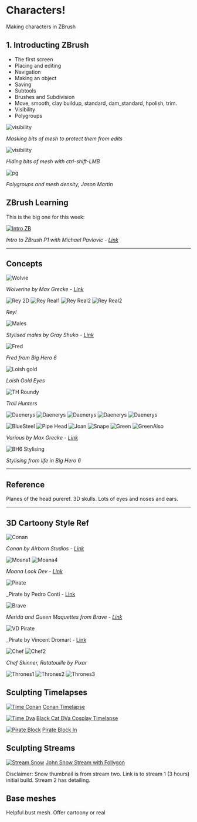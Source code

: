# Characters!

Making characters in ZBrush

## 1. Introducting ZBrush

* The first screen
* Placing and editing
* Navigation
* Making an object
* Saving
* Subtools
* Brushes and Subdivision
* Move, smooth, clay buildup, standard, dam_standard, hpolish, trim.
* Visibility
* Polygroups


![visibility](assets/Week9/zb_masking.jpg)

_Masking bits of mesh to protect them from edits_

![visibility](assets/Week9/zb_visibility.jpg)

_Hiding bits of mesh with ctrl-shift-LMB_

![pg](assets/Week9/zb_pg_and_density.jpg)

_Polygroups and mesh density, Jason Martin_

## ZBrush Learning

This is the big one for this week:

[![Intro ZB](assets/Week9/intro_zb_1.jpg)](https://www.youtube.com/watch?v=J2B0x9TkFuA&list=PLkzopwqcFevYqrk_0MKIaUwrWYILzYsp6)

_Intro to ZBrush P1 with Michael Pavlovic - [Link](https://www.youtube.com/watch?v=J2B0x9TkFuA&list=PLkzopwqcFevYqrk_0MKIaUwrWYILzYsp6)_

---

## Concepts

![Wolvie](assets/Week9/mg_wolvie.jpg)

_Wolverine by Max Grecke - [Link](https://www.artstation.com/artwork/OoJnK)_

![Rey 2D](assets/Week9/sy_rey.jpg)
![Rey Real1](assets/Week9/rey_real1.jpg)
![Rey Real2](assets/Week9/rey_real2.jpg)
![Rey Real2](assets/Week9/rey_real4.jpg)

_Rey!_

![Males](assets/Week9/GS_Males.png)

_Stylised males by Gray Shuko - [Link](_https://www.artstation.com/artwork/freestylesfaces01)_

![Fred](assets/Week9/bh6_fred.jpg)

_Fred from Big Hero 6_

![Loish gold](assets/Week9/loish_goldeyes.jpg)

_Loish Gold Eyes_

![TH Roundy](assets/Week9/th_roundy.png)

_Troll Hunters_

![Daenerys](assets/Week9/daenerys_real1.png)
![Daenerys](assets/Week9/daenerys_real2.png)
![Daenerys](assets/Week9/daenerys_real3.jpg)
![Daenerys](assets/Week9/rt_daenerys.jpg)
![Daenerys](assets/Week9/cs_daenerys.jpg)

![BlueSteel](assets/Week9/mg_bluesteel.jpg)
![Pipe Head](assets/Week9/mg_pipes.jpg)
![Joan](assets/Week9/mg_joan.jpg)
![Snape](assets/Week9/mg_snape.jpg)
![Green](assets/Week9/mg_green.jpg)
![GreenAlso](assets/Week9/mg_greenalso.jpg)

_Various by Max Grecke - [Link](https://www.instagram.com/maxgrecke/?hl=en)_

![BH6 Stylising](assets/Week9/bh6_stylising.jpg)

_Stylising from life in Big Hero 6_

---

## Reference

Planes of the head pureref. 3D skulls. Lots of eyes and noses and ears.

---

## 3D Cartoony Style Ref

![Conan](assets/Week9/as_conan.jpg)

_Conan by Airborn Studios - [Link](https://www.artstation.com/artwork/Bm0Y9)_

![Moana1](assets/Week9/moana2.png)
![Moana4](assets/Week9/moana4.png)

_Moana Look Dev - [Link](https://www.artstation.com/artwork/0ygdG)_


![Pirate](assets/Week9/pc_pirate_sm.png)

_Pirate by Pedro Conti - [Link](https://www.artstation.com/artwork/VddK5)

![Brave](assets/Week9/brave_maq.jpg)

_Merida and Queen Maquettes from Brave - [Link](http://www.theconceptartblog.com/2012/02/09/esculturas-dos-personagens-do-filme-brave/)_

![VD Pirate](assets/Week9/vd_pirate.jpg)

_Pirate by Vincent Dromart - [Link](https://www.behance.net/gallery/31073985/Pirate)

![Chef](assets/Week9/rata_chef.jpg)
![Chef2](assets/Week9/rata_maq2.jpg)

_Chef Skinner, Ratatouille by Pixar_

![Thrones1](assets/Week9/cs_misc.jpg)
![Thrones2](assets/Week9/cs_misc2.jpg)
![Thrones3](assets/Week9/cs_arya.jpg)

## Sculpting Timelapses

[![Time Conan](assets/Week9/Time_Conan.png)](https://www.youtube.com/watch?v=L6kYhShKXKY)
[Conan Timelapse](https://www.youtube.com/watch?v=L6kYhShKXKY)

[![Time Dva](assets/Week9/Time_Dva.png)](https://www.youtube.com/watch?v=R9se6h_MFCk)
[Black Cat DVa Cosplay Timelapse](https://www.youtube.com/watch?v=R9se6h_MFCk)

[![Pirate Block](assets/Week9/pc_pirate_sm.png)](https://vimeo.com/82019501)
[Pirate Block In](https://vimeo.com/82019501)

## Sculpting Streams

[![Stream Snow](assets/Week9/Stream_Snow2.png)](https://www.youtube.com/watch?v=0Dg7c1ClQ1A&t=493s)
[John Snow Stream with Follygon](https://www.youtube.com/watch?v=0Dg7c1ClQ1A&t=493s)

Disclaimer: Snow thumbnail is from stream two. Link is to stream 1 (3 hours) initial build. Stream 2 has detailing.


## Base meshes

Helpful bust mesh. Offer cartoony or real